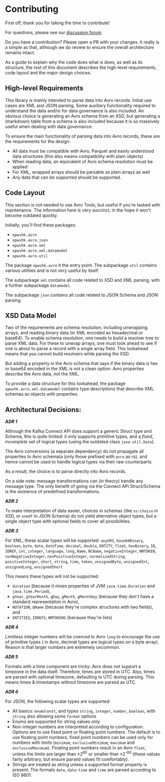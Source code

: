 Contributing
============

First off, thank you for taking the time to contribute!

For questions, please see
our [discussion forum](https://github.com/opwvhk/avro-schema-support/discussions).

Do you have a contribution? Please open a PR with your changes. It really is a simple as that,
although we do review to ensure the overall architecture remains intact.

As a guide to explain why the code does what is does, as well as its structure, the rest of this
document describes the high-level requirements, code layout and the major design choices.


High-level Requirements
-----------------------

This library is mainly intended to parse data into Avro records. Initial use cases are XML and JSON
parsing. Some auxiliary functionality required to understand the data and/or for data governance is
also included. An obvious choice is generating an Avro schema from an XSD, but generating a
(markdown) table from a schema is also included because it is so massively useful when dealing with
data governance.

To ensure the main functionality of parsing data into Avro records, these are the requirements for
the design:

* All data must be compatible with Avro, Parquet and easily understood data structures (this also
  means compatibility with plain objects)
* When reading data, an equivalent of Avro schema resolution must be applied
* For XML, wrapped arrays should be parsable as plain arrays as well
* Any data that can be supported should be supported.

Code Layout
-----------

This section is not needed to use Avro Tools, but useful if you're tasked with maintenance.
The information here is very succinct, in the hope it won't become outdated quickly.

Initially, you'll find these packages:

* `opwvhk.avro`
* `opwvhk.avro.json`
* `opwvhk.avro.xml`
* `opwvhk.avro.xml.datamodel`
* `opwvhk.avro.util`

The package `opwvhk.avro` it the entry point. The subpackage `util` contains various utilities and
is not very useful by itself.

The subpackage `xml` contains all code related to XSD and XML parsing, with a further
subpackage `datamodel`.

The subpackage `json` contains all code related to JSON Schema and JSON parsing.


XSD Data Model
--------------

Two of the requirements are schema resolution, including unwrapping arrays, and reading binary
data (in XML encoded as hexadecimal or base64). To enable schema resolution, one needs to build a
resolver tree to parse XML data. For these to unwrap arrays, one must look ahead to see if one is
about to parse a record with a single array field. This lookahead means that you cannot build
resolvers while parsing the XSD.

But adding a property in the Avro schema that says if the binary data is hex or base64 encoded in
the XML is not a clean option: Avro properties describe the Avro data, not the XML.

To provide a data structure for this lookahead, the package `opwvhk.avro.xml.datamodel` contains
type descriptions that describe XML schemas as objects with properties.



Architectural Decisions:
------------------------

***ADR 1***

Although the Kafka Connect API does support a generic Struct type and Schema, this is quite limited:
it only supports primitive types, and a *fixed*, *incomplete* set of logical types (using the
outdated class `java.util.Date`).

The Avro conversions (a separate dependency) do not propagate all properties to Avro schemata (only
those prefixed with `avro` as-is), and hence cannot be used to handle logical types via their raw
counterparts.

As a result, the choice is to parse directly into Avro records.

On a side note: message transformations can (in theory) handle any message type. The only benefit of
going via the Connect API Struct/Schema is the existence of predefined transformations.

***ADR 2***

To make interpretation of data easier, choices in schemas (like `xs:choice` in XSD, or `oneOf` in
JSON Schema) do not yield alternative object types, but a single object type with optional fields to
cover all possibilities.

***ADR 3***

For XML, these scalar types will be supported:
`anyURI`, `base64Binary`, `boolean`, `byte`, `date`, `dateTime`, `decimal`, `double`, `ENTITY`,
`float`, `hexBinary`, `ID`, `IDREF`, `int`, `integer`, `language`, `long`, `Name`, `NCName`,
`negativeInteger`, `NMTOKEN`, `nonNegativeInteger`, `nonPositiveInteger`, `normalizedString`,
`positiveInteger`, `short`, `string`, `time`, `token`, `unsignedByte`, `unsignedInt`,
`unsignedLong`, `unsignedShort`

This means these types will not be supported:

* `duration` (because it mixes properties of JVM `java.time.Duration` and `java.time.Period`),
* `gYear`, `gYearMonth`, `gDay`, `gMonth`, `gMonthDay` (because they don't have a standard
  representation in Avro),
* `NOTATION`, `QName` (because they're complex structures with two fields), and
* `ENTITIES`, `IDREFS`, `NMTOKENS` (because they're lists)

***ADR 4***

Limitless integer numbers will be coerced to Avro `long` to encourage the use of primitive types  (
in Avro, decimal types are logical types on a byte array). Reason is that larger numbers are
extremely uncommon.

***ADR 5***

Formats with a time component are tricky: Avro does not support a timezone in the data itself.
Therefore, times are stored in UTC. Also, times are parsed with optional timezone, defaulting to UTC
during parsing. This means times & timestamps without timezone are parsed as UTC.

***ADR 6***

For JSON, the following scalar types are supported:

* All basics: `enum`/`const`, and types `string`, `integer`, `number`, `boolean`, with `string` also
  allowing some `format` options
* Enums are supported for string values only
* Non-integer numbers are interpreted according to configuration. Options are to use fixed point or
  floating point numbers. The default is to use floating point numbers; fixed point numbers can be
  used only for numbers with limits (`minimum`, `exclusiveMinimum`, `maximum`
  and `exclusiveMaximum`). Floating point numbers result in an Avro `float`, unless the limits are
  larger than &plusmn;2<sup>60</sup> or smaller than &plusmn;2<sup>-60</sup> (these values fairly
  arbitrary, but ensure parsed values fit comfortably).
* Strings are treated as string unless a supported format property is present. The
  formats `date`, `date-time` and `time` are parsed according to ISO 8601.
